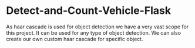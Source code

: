# Detect-and-Count-Vehicle-Flask

As haar cascade is used for object detection we have a very vast scope for this project. It can be used for any type of object detection. We can also create our own custom haar cascade for specific object.
